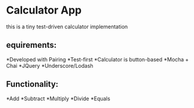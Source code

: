 # Calculator App

this is a tiny test-driven calculator implementation

## equirements:
*Developed with Pairing
*Test-first
*Calculator is button-based
*Mocha + Chai
*JQuery
*Underscore/Lodash

## Functionality:
*Add
*Subtract
*Multiply
*Divide
*Equals
